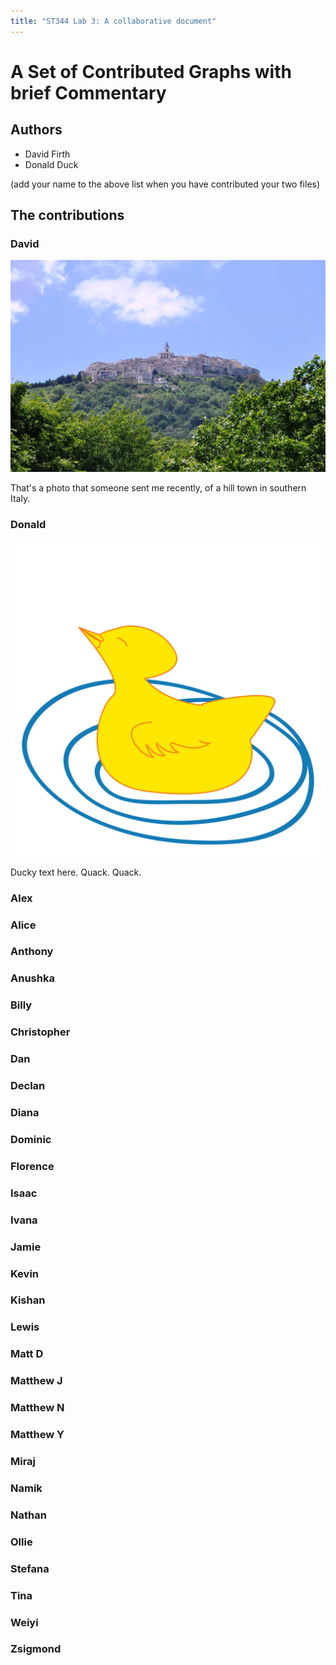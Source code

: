 ```yaml
---
title: "ST344 Lab 3: A collaborative document"
---
```


# A Set of Contributed Graphs with brief Commentary

## Authors

- David Firth
- Donald Duck

(add your name to the above list when you have contributed your two files)

## The contributions



### David

![A lovely picture](ferrazzano.jpg)

That's a photo that someone sent me recently, of a hill town in southern Italy.

### Donald

![A duck](Donald-duckling.svg)

Ducky text here.  Quack. Quack.

### Alex

### Alice

### Anthony

### Anushka

### Billy

### Christopher

### Dan

### Declan

### Diana

### Dominic

### Florence

### Isaac

### Ivana

### Jamie

### Kevin

### Kishan

### Lewis

### Matt D

### Matthew J

### Matthew N

### Matthew Y

### Miraj

### Namik

### Nathan

### Ollie

### Stefana

### Tina

### Weiyi

### Zsigmond


